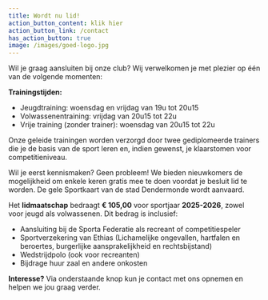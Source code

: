 ```yaml
---
title: Wordt nu lid!
action_button_content: klik hier
action_button_link: /contact
has_action_button: true
image: /images/goed-logo.jpg
---
```

Wil je graag aansluiten bij onze club? Wij verwelkomen je met plezier op één van de volgende momenten:

**Trainingstijden:**

* Jeugdtraining: woensdag en vrijdag van 19u tot 20u15
* Volwassenentraining: vrijdag van 20u15 tot 22u
* Vrije training (zonder trainer): woensdag van 20u15 tot 22u

Onze geleide trainingen worden verzorgd door twee gediplomeerde trainers die je de basis van de sport leren en, indien gewenst, je klaarstomen voor competitieniveau.

Wil je eerst kennismaken? Geen probleem! We bieden nieuwkomers de mogelijkheid om enkele keren gratis mee te doen voordat je besluit lid te worden. De gele Sportkaart van de stad Dendermonde wordt aanvaard.

Het **lidmaatschap** bedraagt **€ 105,00** voor sportjaar **2025-2026**, zowel voor jeugd als volwassenen. Dit bedrag is inclusief:

* Aansluiting bij de Sporta Federatie als recreant of competitiespeler
* Sportverzekering van Ethias (Lichamelijke ongevallen, hartfalen en beroertes,  burgerlijke aansprakelijkheid en rechtsbijstand)
* Wedstrijdpolo (ook voor recreanten)
* Bijdrage huur zaal en andere onkosten

**Interesse?** Via onderstaande knop kun je contact met ons opnemen en helpen we jou graag verder.
